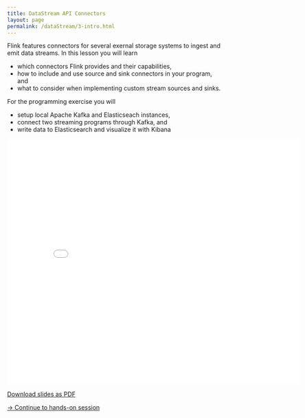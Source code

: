 ```yaml
---
title: DataStream API Connectors
layout: page
permalink: /dataStream/3-intro.html
---
```


Flink features connectors for several exernal storage systems to ingest and emit data streams. In this lesson you will learn 

* which connectors Flink provides and their capabilities,
* how to include and use source and sink connectors in your program, and
* what to consider when implementing custom stream sources and sinks. 

For the programming exercise you will

* setup local Apache Kafka and Elasticseach instances,
* connect two streaming programs through Kafka, and
* write data to Elasticsearch and visualize it with Kibana

<iframe src="//www.slideshare.net/slideshow/embed_code/key/o8jb5Wb5iPK4ui" width="680" height="571" frameborder="0" marginwidth="0" marginheight="0" scrolling="no"></iframe>

[Download slides as PDF]({{site.baseurl}}/slides/flink_stream_connectors.pdf)


[-> Continue to hands-on session]({{site.baseurl}}/dataStream/3-handsOn.html)
